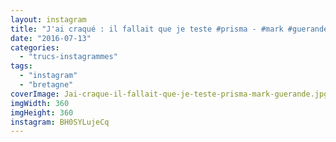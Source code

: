 ```yaml
---
layout: instagram
title: "J'ai craqué : il fallait que je teste #prisma - #mark #guerande"
date: "2016-07-13"
categories: 
  - "trucs-instagrammes"
tags: 
  - "instagram"
  - "bretagne"
coverImage: Jai-craque-il-fallait-que-je-teste-prisma-mark-guerande.jpg
imgWidth: 360
imgHeight: 360
instagram: BH0SYLujeCq
---
```

